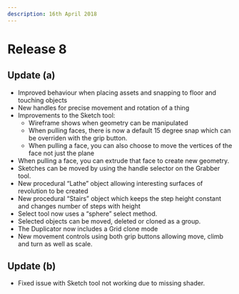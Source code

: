 ```yaml
---
description: 16th April 2018
---
```


# Release 8

## Update (a)

* Improved behaviour when placing assets and snapping to floor and touching objects
* New handles for precise movement and rotation of a thing
* Improvements to the Sketch tool:
  * Wireframe shows when geometry can be manipulated
  * When pulling faces, there is now a default 15 degree snap which can be overriden with the grip button.
  * When pulling a face, you can also choose to move the vertices of the face not just the plane
* When pulling a face, you can extrude that face to create new geometry.
* Sketches can be moved by using the handle selector on the Grabber tool.
* New procedural “Lathe” object allowing interesting surfaces of revolution to be created
* New procedural “Stairs” object which keeps the step height constant and changes number of steps with height
* Select tool now uses a “sphere” select method.
* Selected objects can be moved, deleted or cloned as a group.
* The Duplicator now includes a Grid clone mode
* New movement controls using both grip buttons allowing move, climb and turn as well as scale.

## Update (b)

* Fixed issue with Sketch tool not working due to missing shader.

